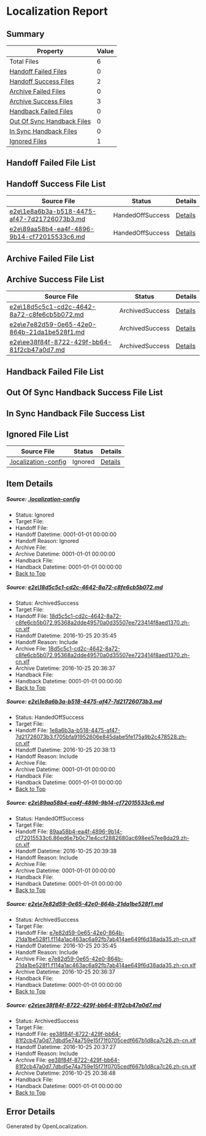 # <a name='report-top'></a> Localization Report

## Summary
 Property | Value 
 -------- | ----- 
 Total Files | 6
[ Handoff Failed Files ](#handoff-failed-list)| 0
[ Handoff Success Files ](#handoff-success-list)| 2
[ Archive Failed Files ](#archive-failed-list)| 0
[ Archive Success Files ](#archive-success-list)| 3
[ Handback Failed Files ](#handback-failed-list)| 0
[ Out Of Sync Handback Files ](#outofsync-handback-success-list)| 0
[ In Sync Handback Files ](#insync-handback-success-list)| 0
[ Ignored Files ](#ignored-list)| 1

## <a name='handoff-failed-list'></a> Handoff Failed File List

## <a name='handoff-success-list'></a> Handoff Success File List
 Source File | Status | Details 
 ----------- | ------ | ------- 
 [e2e\1e8a6b3a-b518-4475-af47-7d21726073b3.md](https://github.com/OpenLocalizationTestOrg/ol-test0/blob/27196d28b9fe535c5b43c41fcf16c9801a8a72fd/e2e/1e8a6b3a-b518-4475-af47-7d21726073b3.md) | HandedOffSuccess | [Details](#59e179f9b377c6ffef3e89845ded5e66bc5787732)
 [e2e\89aa58b4-ea4f-4896-9b14-cf72015533c6.md](https://github.com/OpenLocalizationTestOrg/ol-test0/blob/0621e504f906f28a89c949fd3c1b3677721d16d0/e2e/89aa58b4-ea4f-4896-9b14-cf72015533c6.md) | HandedOffSuccess | [Details](#8ba335745b279b385abf8f2bbc6bfac075b991d23)

## <a name='archive-failed-list'></a> Archive Failed File List

## <a name='archive-success-list'></a> Archive Success File List
 Source File | Status | Details 
 ----------- | ------ | ------- 
 [e2e\18d5c5c1-cd2c-4642-8a72-c8fe6cb5b072.md](https://github.com/OpenLocalizationTestOrg/ol-test0/blob/5d838d82bcb295aeb740aee3e71641f3eb7dd37d/e2e/18d5c5c1-cd2c-4642-8a72-c8fe6cb5b072.md) | ArchivedSuccess | [Details](#ecc96c5fbf628254db25bb13891a07e33153fedb1)
 [e2e\e7e82d59-0e65-42e0-864b-21da1be528f1.md](https://github.com/OpenLocalizationTestOrg/ol-test0/blob/5d838d82bcb295aeb740aee3e71641f3eb7dd37d/e2e/e7e82d59-0e65-42e0-864b-21da1be528f1.md) | ArchivedSuccess | [Details](#190bb9b3d9ccdd5f0d2dee1b24d5f41f851c7d7c4)
 [e2e\ee38f84f-8722-429f-bb64-81f2cb47a0d7.md](https://github.com/OpenLocalizationTestOrg/ol-test0/blob/540b0737c6a7358459b54fe972ccbb6479cc5040/e2e/ee38f84f-8722-429f-bb64-81f2cb47a0d7.md) | ArchivedSuccess | [Details](#10d9aefa25dd22d4aed2835203f48d74ac0f2b0f5)

## <a name='handback-failed-list'></a> Handback Failed File List

## <a name='outofsync-handback-success-list'></a> Out Of Sync Handback Success File List

## <a name='insync-handback-success-list'></a> In Sync Handback File Success List

## <a name='ignored-list'></a> Ignored File List
 Source File | Status | Details 
 ----------- | ------ | ------- 
 [.localization-config](https://github.com/OpenLocalizationTestOrg/ol-test0/blob/0621e504f906f28a89c949fd3c1b3677721d16d0/.localization-config) | Ignored | [Details](#c268a05ecaa7ec85942ed632c29928ee5bd6da8d0)

## Item Details
##### <a name='c268a05ecaa7ec85942ed632c29928ee5bd6da8d0'></a> Source: [.localization-config](https://github.com/OpenLocalizationTestOrg/ol-test0/blob/0621e504f906f28a89c949fd3c1b3677721d16d0/.localization-config)
* Status: Ignored
* Target File: 
* Handoff File: 
* Handoff Datetime: 0001-01-01 00:00:00
* Handoff Reason: Ignored
* Archive File: 
* Archive Datetime: 0001-01-01 00:00:00
* Handback File: 
* Handback Datetime: 0001-01-01 00:00:00
* [Back to Top](#report-top)

##### <a name='ecc96c5fbf628254db25bb13891a07e33153fedb1'></a> Source: [e2e\18d5c5c1-cd2c-4642-8a72-c8fe6cb5b072.md](https://github.com/OpenLocalizationTestOrg/ol-test0/blob/5d838d82bcb295aeb740aee3e71641f3eb7dd37d/e2e/18d5c5c1-cd2c-4642-8a72-c8fe6cb5b072.md)
* Status: ArchivedSuccess
* Target File: 
* Handoff File: [18d5c5c1-cd2c-4642-8a72-c8fe6cb5b072.95368a2dde49570a0d35507ee723414f8aed1370.zh-cn.xlf](https://github.com/OpenLocalizationTestOrg/ol-test0-handoff/blob/f97d0c361ae726aa1d07f570fff394573f38be2c/ol-handoff/OpenLocalizationTestOrg/ol-test0-zhcn/shujia/ht/18d5c5c1-cd2c-4642-8a72-c8fe6cb5b072.95368a2dde49570a0d35507ee723414f8aed1370.zh-cn.xlf)
* Handoff Datetime: 2016-10-25 20:35:45
* Handoff Reason: Include
* Archive File: [18d5c5c1-cd2c-4642-8a72-c8fe6cb5b072.95368a2dde49570a0d35507ee723414f8aed1370.zh-cn.xlf](https://github.com/OpenLocalizationTestOrg/ol-test0-handoff/blob/802c488668c0d8d526bbf3d52f99eaf5a1f8d0c7/ol-archive/OpenLocalizationTestOrg/ol-test0-zhcn/shujia/ht/18d5c5c1-cd2c-4642-8a72-c8fe6cb5b072.95368a2dde49570a0d35507ee723414f8aed1370.zh-cn.xlf)
* Archive Datetime: 2016-10-25 20:36:37
* Handback File: 
* Handback Datetime: 0001-01-01 00:00:00
* [Back to Top](#report-top)

##### <a name='59e179f9b377c6ffef3e89845ded5e66bc5787732'></a> Source: [e2e\1e8a6b3a-b518-4475-af47-7d21726073b3.md](https://github.com/OpenLocalizationTestOrg/ol-test0/blob/27196d28b9fe535c5b43c41fcf16c9801a8a72fd/e2e/1e8a6b3a-b518-4475-af47-7d21726073b3.md)
* Status: HandedOffSuccess
* Target File: 
* Handoff File: [1e8a6b3a-b518-4475-af47-7d21726073b3.f705bfa91952606e845dabe5fe175a9b2c478528.zh-cn.xlf](https://github.com/OpenLocalizationTestOrg/ol-test0-handoff/blob/7d6bf1a1f231ebf82d391f6c2796a7dcdaa5712e/ol-handoff/OpenLocalizationTestOrg/ol-test0-zhcn/shujia/ht/1e8a6b3a-b518-4475-af47-7d21726073b3.f705bfa91952606e845dabe5fe175a9b2c478528.zh-cn.xlf)
* Handoff Datetime: 2016-10-25 20:38:13
* Handoff Reason: Include
* Archive File: 
* Archive Datetime: 0001-01-01 00:00:00
* Handback File: 
* Handback Datetime: 0001-01-01 00:00:00
* [Back to Top](#report-top)

##### <a name='8ba335745b279b385abf8f2bbc6bfac075b991d23'></a> Source: [e2e\89aa58b4-ea4f-4896-9b14-cf72015533c6.md](https://github.com/OpenLocalizationTestOrg/ol-test0/blob/0621e504f906f28a89c949fd3c1b3677721d16d0/e2e/89aa58b4-ea4f-4896-9b14-cf72015533c6.md)
* Status: HandedOffSuccess
* Target File: 
* Handoff File: [89aa58b4-ea4f-4896-9b14-cf72015533c6.86ed6e7b0c71e4ccf2882680ac698ee57ee8da29.zh-cn.xlf](https://github.com/OpenLocalizationTestOrg/ol-test0-handoff/blob/5082dfb05ff5a3450143e2027fda893bb6d2fbfe/ol-handoff/OpenLocalizationTestOrg/ol-test0-zhcn/shujia/ht/89aa58b4-ea4f-4896-9b14-cf72015533c6.86ed6e7b0c71e4ccf2882680ac698ee57ee8da29.zh-cn.xlf)
* Handoff Datetime: 2016-10-25 20:39:38
* Handoff Reason: Include
* Archive File: 
* Archive Datetime: 0001-01-01 00:00:00
* Handback File: 
* Handback Datetime: 0001-01-01 00:00:00
* [Back to Top](#report-top)

##### <a name='190bb9b3d9ccdd5f0d2dee1b24d5f41f851c7d7c4'></a> Source: [e2e\e7e82d59-0e65-42e0-864b-21da1be528f1.md](https://github.com/OpenLocalizationTestOrg/ol-test0/blob/5d838d82bcb295aeb740aee3e71641f3eb7dd37d/e2e/e7e82d59-0e65-42e0-864b-21da1be528f1.md)
* Status: ArchivedSuccess
* Target File: 
* Handoff File: [e7e82d59-0e65-42e0-864b-21da1be528f1.f114a1ac463ac6a92fb7ab414ae649f6d38ada35.zh-cn.xlf](https://github.com/OpenLocalizationTestOrg/ol-test0-handoff/blob/f97d0c361ae726aa1d07f570fff394573f38be2c/ol-handoff/OpenLocalizationTestOrg/ol-test0-zhcn/shujia/ht/e7e82d59-0e65-42e0-864b-21da1be528f1.f114a1ac463ac6a92fb7ab414ae649f6d38ada35.zh-cn.xlf)
* Handoff Datetime: 2016-10-25 20:35:45
* Handoff Reason: Include
* Archive File: [e7e82d59-0e65-42e0-864b-21da1be528f1.f114a1ac463ac6a92fb7ab414ae649f6d38ada35.zh-cn.xlf](https://github.com/OpenLocalizationTestOrg/ol-test0-handoff/blob/802c488668c0d8d526bbf3d52f99eaf5a1f8d0c7/ol-archive/OpenLocalizationTestOrg/ol-test0-zhcn/shujia/ht/e7e82d59-0e65-42e0-864b-21da1be528f1.f114a1ac463ac6a92fb7ab414ae649f6d38ada35.zh-cn.xlf)
* Archive Datetime: 2016-10-25 20:36:37
* Handback File: 
* Handback Datetime: 0001-01-01 00:00:00
* [Back to Top](#report-top)

##### <a name='10d9aefa25dd22d4aed2835203f48d74ac0f2b0f5'></a> Source: [e2e\ee38f84f-8722-429f-bb64-81f2cb47a0d7.md](https://github.com/OpenLocalizationTestOrg/ol-test0/blob/540b0737c6a7358459b54fe972ccbb6479cc5040/e2e/ee38f84f-8722-429f-bb64-81f2cb47a0d7.md)
* Status: ArchivedSuccess
* Target File: 
* Handoff File: [ee38f84f-8722-429f-bb64-81f2cb47a0d7.7dbd5e74a759e15f71f0705cedf667b1d8ca7c26.zh-cn.xlf](https://github.com/OpenLocalizationTestOrg/ol-test0-handoff/blob/24fccb8b5bb89efd4968f977b28df73158decd73/ol-handoff/OpenLocalizationTestOrg/ol-test0-zhcn/shujia/ht/ee38f84f-8722-429f-bb64-81f2cb47a0d7.7dbd5e74a759e15f71f0705cedf667b1d8ca7c26.zh-cn.xlf)
* Handoff Datetime: 2016-10-25 20:37:27
* Handoff Reason: Include
* Archive File: [ee38f84f-8722-429f-bb64-81f2cb47a0d7.7dbd5e74a759e15f71f0705cedf667b1d8ca7c26.zh-cn.xlf](https://github.com/OpenLocalizationTestOrg/ol-test0-handoff/blob/3ead88df2f426dff2b09d74930632f1f758b30d8/ol-archive/OpenLocalizationTestOrg/ol-test0-zhcn/shujia/ht/ee38f84f-8722-429f-bb64-81f2cb47a0d7.7dbd5e74a759e15f71f0705cedf667b1d8ca7c26.zh-cn.xlf)
* Archive Datetime: 2016-10-25 20:38:48
* Handback File: 
* Handback Datetime: 0001-01-01 00:00:00
* [Back to Top](#report-top)


## Error Details

Generated by OpenLocalization.
